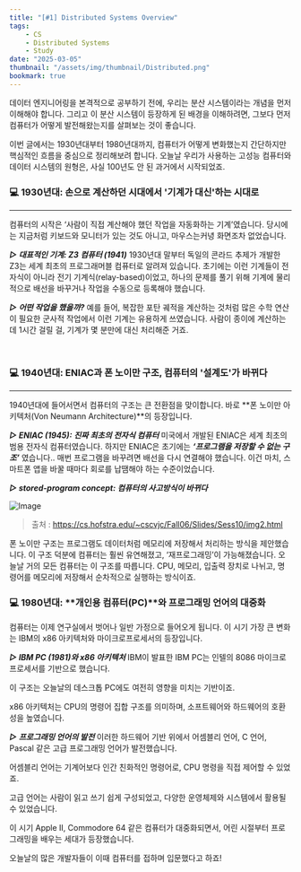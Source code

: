 ```yaml
---
title: "[#1] Distributed Systems Overview"
tags:
    - CS
    - Distributed Systems
    - Study
date: "2025-03-05"
thumbnail: "/assets/img/thumbnail/Distributed.png"
bookmark: true
---
```


데이터 엔지니어링을 본격적으로 공부하기 전에, 우리는 분산 시스템이라는 개념을 먼저 이해해야 합니다. 그리고 이 분산 시스템이 등장하게 된 배경을 이해하려면, 그보다 먼저 컴퓨터가 어떻게 발전해왔는지를 살펴보는 것이 좋습니다.

이번 글에서는 1930년대부터 1980년대까지, 컴퓨터가 어떻게 변화했는지 간단하지만 핵심적인 흐름을 중심으로 정리해보려 합니다. 오늘날 우리가 사용하는 고성능 컴퓨터와 데이터 시스템의 원형은, 사실 100년도 안 된 과거에서 시작되었죠.

### 💻 1930년대: 손으로 계산하던 시대에서 '기계가 대신'하는 시대로
---
컴퓨터의 시작은 ‘사람이 직접 계산해야 했던 작업을 자동화하는 기계’였습니다. 당시에는 지금처럼 키보드와 모니터가 있는 것도 아니고, 마우스는커녕 화면조차 없었습니다.

***▷ 대표적인 기계: Z3 컴퓨터 (1941)***
1930년대 말부터 독일의 콘라드 추제가 개발한 Z3는 세계 최초의 프로그래머블 컴퓨터로 알려져 있습니다. 초기에는 이런 기계들이 전자식이 아니라 전기 기계식(relay-based)이었고, 하나의 문제를 풀기 위해 기계에 물리적으로 배선을 바꾸거나 작업을 수동으로 등록해야 했습니다.

***▷ 어떤 작업을 했을까?***
예를 들어, 복잡한 포탄 궤적을 계산하는 것처럼 많은 수학 연산이 필요한 군사적 작업에서 이런 기계는 유용하게 쓰였습니다. 사람이 종이에 계산하는 데 1시간 걸릴 걸, 기계가 몇 분만에 대신 처리해준 거죠.

<br>

### 💻 1940년대: ENIAC과 폰 노이만 구조, 컴퓨터의 '설계도'가 바뀌다
---
1940년대에 들어서면서 컴퓨터의 구조는 큰 전환점을 맞이합니다. 바로 **폰 노이만 아키텍처(Von Neumann Architecture)**의 등장입니다.

***▷ ENIAC (1945): 진짜 최초의 전자식 컴퓨터***
미국에서 개발된 ENIAC은 세계 최초의 범용 전자식 컴퓨터였습니다. 하지만 ENIAC은 초기에는 ***‘프로그램을 저장할 수 없는 구조’*** 였습니다.. 매번 프로그램을 바꾸려면 배선을 다시 연결해야 했습니다.
이건 마치, 스마트폰 앱을 바꿀 때마다 회로를 납땜해야 하는 수준이었습니다.

***▷ stored-program concept: 컴퓨터의 사고방식이 바뀌다***

![Image](https://github.com/user-attachments/assets/776aedd4-e15e-45aa-94b7-d30da9fae29c)

> 출처 : https://cs.hofstra.edu/~cscvjc/Fall06/Slides/Sess10/img2.html

폰 노이만 구조는 프로그램도 데이터처럼 메모리에 저장해서 처리하는 방식을 제안했습니다. 이 구조 덕분에 컴퓨터는 훨씬 유연해졌고, ‘재프로그래밍’이 가능해졌습니다.
오늘날 거의 모든 컴퓨터는 이 구조를 따릅니다. CPU, 메모리, 입출력 장치로 나뉘고, 명령어를 메모리에 저장해서 순차적으로 실행하는 방식이죠.


### 💻 1980년대: **개인용 컴퓨터(PC)**와 프로그래밍 언어의 대중화
컴퓨터는 이제 연구실에서 벗어나 일반 가정으로 들어오게 됩니다. 이 시기 가장 큰 변화는 IBM의 x86 아키텍처와 마이크로프로세서의 등장입니다.

***▷ IBM PC (1981)와 x86 아키텍처***
IBM이 발표한 IBM PC는 인텔의 8086 마이크로프로세서를 기반으로 했습니다.

이 구조는 오늘날의 데스크톱 PC에도 여전히 영향을 미치는 기반이죠.

x86 아키텍처는 CPU의 명령어 집합 구조를 의미하며, 소프트웨어와 하드웨어의 호환성을 높였습니다.

***▷ 프로그래밍 언어의 발전***
이러한 하드웨어 기반 위에서 어셈블리 언어, C 언어, Pascal 같은 고급 프로그래밍 언어가 발전했습니다.

어셈블리 언어는 기계어보다 인간 친화적인 명령어로, CPU 명령을 직접 제어할 수 있었죠.

고급 언어는 사람이 읽고 쓰기 쉽게 구성되었고, 다양한 운영체제와 시스템에서 활용될 수 있었습니다.

이 시기 Apple II, Commodore 64 같은 컴퓨터가 대중화되면서, 어린 시절부터 프로그래밍을 배우는 세대가 등장했습니다.

오늘날의 많은 개발자들이 이때 컴퓨터를 접하며 입문했다고 하죠!

